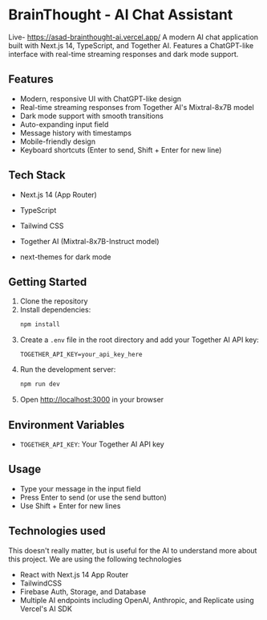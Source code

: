 # BrainThought - AI Chat Assistant
Live- https://asad-brainthought-ai.vercel.app/
A modern AI chat application built with Next.js 14, TypeScript, and Together AI. Features a ChatGPT-like interface with real-time streaming responses and dark mode support.

## Features

- Modern, responsive UI with ChatGPT-like design
- Real-time streaming responses from Together AI's Mixtral-8x7B model
- Dark mode support with smooth transitions
- Auto-expanding input field
- Message history with timestamps
- Mobile-friendly design
- Keyboard shortcuts (Enter to send, Shift + Enter for new line)

## Tech Stack

- Next.js 14 (App Router) 

- TypeScript
- Tailwind CSS
- Together AI (Mixtral-8x7B-Instruct model)
- next-themes for dark mode

## Getting Started

1. Clone the repository
2. Install dependencies:
   ```bash
   npm install
   ```
3. Create a `.env` file in the root directory and add your Together AI API key:
   ```
   TOGETHER_API_KEY=your_api_key_here
   ```
4. Run the development server:
   ```bash
   npm run dev
   ```
5. Open [http://localhost:3000](http://localhost:3000) in your browser

## Environment Variables

- `TOGETHER_API_KEY`: Your Together AI API key

## Usage

- Type your message in the input field
- Press Enter to send (or use the send button)
- Use Shift + Enter for new lines
## Technologies used
This doesn't really matter, but is useful for the AI to understand more about this project. We are using the following technologies
- React with Next.js 14 App Router
- TailwindCSS
- Firebase Auth, Storage, and Database
- Multiple AI endpoints including OpenAI, Anthropic, and Replicate using Vercel's AI SDK
